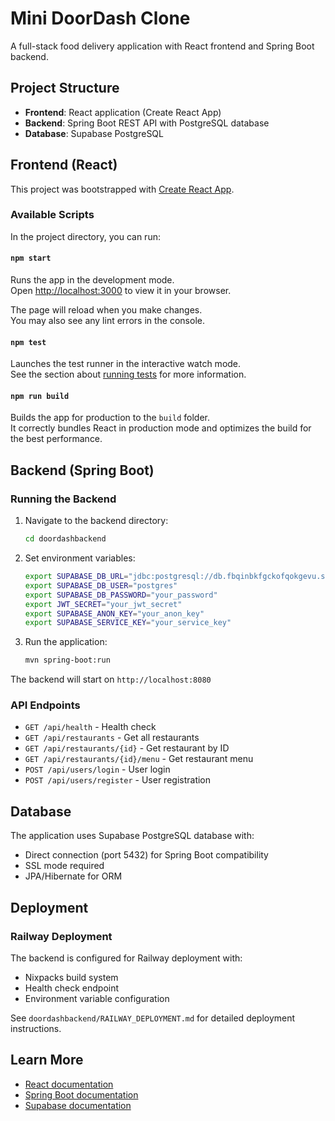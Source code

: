 # Mini DoorDash Clone

A full-stack food delivery application with React frontend and Spring Boot backend.

## Project Structure

- **Frontend**: React application (Create React App)
- **Backend**: Spring Boot REST API with PostgreSQL database
- **Database**: Supabase PostgreSQL

## Frontend (React)

This project was bootstrapped with [Create React App](https://github.com/facebook/create-react-app).

### Available Scripts

In the project directory, you can run:

#### `npm start`

Runs the app in the development mode.\
Open [http://localhost:3000](http://localhost:3000) to view it in your browser.

The page will reload when you make changes.\
You may also see any lint errors in the console.

#### `npm test`

Launches the test runner in the interactive watch mode.\
See the section about [running tests](https://facebook.github.io/create-react-app/docs/running-tests) for more information.

#### `npm run build`

Builds the app for production to the `build` folder.\
It correctly bundles React in production mode and optimizes the build for the best performance.

## Backend (Spring Boot)

### Running the Backend

1. Navigate to the backend directory:
   ```bash
   cd doordashbackend
   ```

2. Set environment variables:
   ```bash
   export SUPABASE_DB_URL="jdbc:postgresql://db.fbqinbkfgckofqokgevu.supabase.co:5432/postgres?sslmode=require"
   export SUPABASE_DB_USER="postgres"
   export SUPABASE_DB_PASSWORD="your_password"
   export JWT_SECRET="your_jwt_secret"
   export SUPABASE_ANON_KEY="your_anon_key"
   export SUPABASE_SERVICE_KEY="your_service_key"
   ```

3. Run the application:
   ```bash
   mvn spring-boot:run
   ```

The backend will start on `http://localhost:8080`

### API Endpoints

- `GET /api/health` - Health check
- `GET /api/restaurants` - Get all restaurants
- `GET /api/restaurants/{id}` - Get restaurant by ID
- `GET /api/restaurants/{id}/menu` - Get restaurant menu
- `POST /api/users/login` - User login
- `POST /api/users/register` - User registration

## Database

The application uses Supabase PostgreSQL database with:
- Direct connection (port 5432) for Spring Boot compatibility
- SSL mode required
- JPA/Hibernate for ORM

## Deployment

### Railway Deployment

The backend is configured for Railway deployment with:
- Nixpacks build system
- Health check endpoint
- Environment variable configuration

See `doordashbackend/RAILWAY_DEPLOYMENT.md` for detailed deployment instructions.

## Learn More

- [React documentation](https://reactjs.org/)
- [Spring Boot documentation](https://spring.io/projects/spring-boot)
- [Supabase documentation](https://supabase.com/docs)
